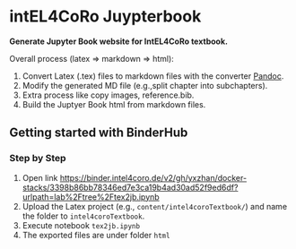 # intEL4CoRo Juypterbook

**Generate Jupyter Book website for IntEL4CoRo textbook.**

Overall process (latex => markdown => html):

1. Convert Latex (.tex) files to markdown files with the converter [Pandoc](https://pandoc.org/).
2. Modify the generated MD file (e.g.,split chapter into subchapters).
3. Extra process like copy images, reference.bib.
4. Build the Juptyer Book html from markdown files.

## Getting started with BinderHub

### Step by Step

1. Open link https://binder.intel4coro.de/v2/gh/yxzhan/docker-stacks/3398b86bb78346ed7e3ca19b4ad30ad52f9ed6df?urlpath=lab%2Ftree%2Ftex2jb.ipynb
1. Upload the Latex project (e.g., `content/intel4coroTextbook/`) and name the folder to `intel4coroTextbook`.
1. Execute notebook `tex2jb.ipynb`
1. The exported files are under folder `html`
